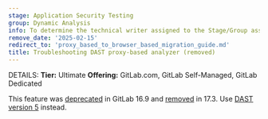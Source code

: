 ```yaml
---
stage: Application Security Testing
group: Dynamic Analysis
info: To determine the technical writer assigned to the Stage/Group associated with this page, see https://handbook.gitlab.com/handbook/product/ux/technical-writing/#assignments
remove_date: '2025-02-15'
redirect_to: 'proxy_based_to_browser_based_migration_guide.md'
title: Troubleshooting DAST proxy-based analyzer (removed)
---
```


DETAILS:
**Tier:** Ultimate
**Offering:** GitLab.com, GitLab Self-Managed, GitLab Dedicated

This feature was [deprecated](https://gitlab.com/gitlab-org/gitlab/-/issues/430966) in GitLab 16.9
and [removed](https://gitlab.com/groups/gitlab-org/-/epics/11986) in 17.3.
Use [DAST version 5](proxy_based_to_browser_based_migration_guide.md) instead.
